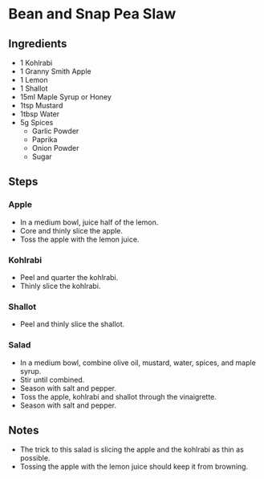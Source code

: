 # Bean and Snap Pea Slaw

## Ingredients

- 1 Kohlrabi
- 1 Granny Smith Apple
- 1 Lemon
- 1 Shallot
- 15ml Maple Syrup or Honey
- 1tsp Mustard
- 1tbsp Water
- 5g Spices
    - Garlic Powder
    - Paprika
    - Onion Powder
    - Sugar

## Steps

### Apple

- In a medium bowl, juice half of the lemon.
- Core and thinly slice the apple.
- Toss the apple with the lemon juice.

### Kohlrabi

- Peel and quarter the kohlrabi.
- Thinly slice the kohlrabi.

### Shallot

- Peel and thinly slice the shallot.

### Salad

- In a medium bowl, combine olive oil, mustard, water, spices, and maple syrup.
- Stir until combined.
- Season with salt and pepper.
- Toss the apple, kohlrabi and shallot through the vinaigrette.
- Season with salt and pepper.

## Notes

- The trick to this salad is slicing the apple and the kohlrabi as thin as possible.
- Tossing the apple with the lemon juice should keep it from browning.